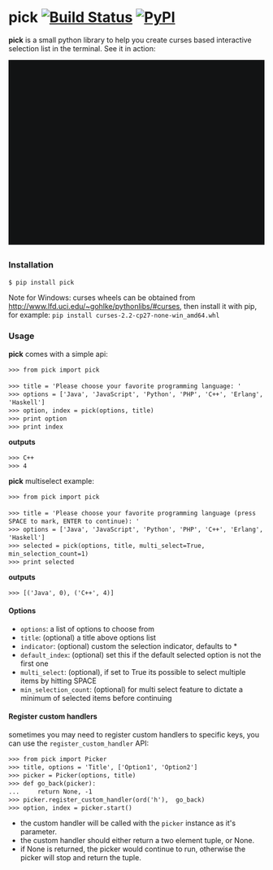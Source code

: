 pick [![Build Status](https://travis-ci.org/wong2/pick.svg?branch=master)](https://travis-ci.org/wong2/pick) [![PyPI](https://img.shields.io/pypi/v/pick.svg)](https://pypi.python.org/pypi/pick)
====

**pick** is a small python library to help you create curses based interactive selection
list in the terminal. See it in action:

![Demo](example/basic.gif?raw=true)


### Installation

    $ pip install pick
    
Note for Windows: curses wheels can be obtained from http://www.lfd.uci.edu/~gohlke/pythonlibs/#curses, then install it with pip, for example: `pip install curses-2.2-cp27-none-win_amd64.whl`

### Usage

**pick** comes with a simple api:

    >>> from pick import pick

    >>> title = 'Please choose your favorite programming language: '
    >>> options = ['Java', 'JavaScript', 'Python', 'PHP', 'C++', 'Erlang', 'Haskell']
    >>> option, index = pick(options, title)
    >>> print option
    >>> print index

**outputs**
 
    >>> C++ 
    >>> 4

**pick** multiselect example:

    >>> from pick import pick

    >>> title = 'Please choose your favorite programming language (press SPACE to mark, ENTER to continue): '
    >>> options = ['Java', 'JavaScript', 'Python', 'PHP', 'C++', 'Erlang', 'Haskell']
    >>> selected = pick(options, title, multi_select=True, min_selection_count=1)
    >>> print selected

**outputs**

    >>> [('Java', 0), ('C++', 4)]


#### Options

* `options`: a list of options to choose from
* `title`: (optional) a title above options list
* `indicator`: (optional) custom the selection indicator, defaults to *
* `default_index`: (optional) set this if the default selected option is not the first one
* `multi_select`: (optional), if set to True its possible to select multiple items by hitting SPACE
* `min_selection_count`: (optional) for multi select feature to dictate a minimum of selected items before continuing

#### Register custom handlers

sometimes you may need to register custom handlers to specific keys, you can use the `register_custom_handler` API:

    >>> from pick import Picker
    >>> title, options = 'Title', ['Option1', 'Option2']
    >>> picker = Picker(options, title)
    >>> def go_back(picker):
    ...     return None, -1
    >>> picker.register_custom_handler(ord('h'),  go_back)
    >>> option, index = picker.start()

* the custom handler will be called with the `picker` instance as it's parameter.
* the custom handler should either return a two element tuple, or None.
* if None is returned, the picker would continue to run, otherwise the picker will stop and return the tuple.

